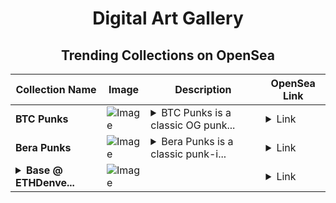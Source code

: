 <div align="center">

# Digital Art Gallery

## Trending Collections on OpenSea

| Collection Name                       | Image                                                                                     | Description                       | OpenSea Link                                                                                          |
|---------------------------------------|-------------------------------------------------------------------------------------------|-----------------------------------|--------------------------------------------------------------------------------------------------------|
| **BTC Punks** | ![Image](https://i.seadn.io/s/raw/files/6da853ef8463f0b56bd03013029adfbb.gif?w=500&auto=format?w=200&auto=format) | <details><summary>BTC Punks is a classic OG punk...</summary>BTC Punks is a classic OG punk collection on Abstract Chain, staying true to the original punk spirit while thriving in a new digital frontier.</details> | <details><summary>Link</summary>[BTC Punks](https://opensea.io/collection/btc-punks-282)</details> |
| **Bera Punks** | ![Image](https://i.seadn.io/s/raw/files/998b507416d66daf585aab189cd2382a.png?w=500&auto=format?w=200&auto=format) | <details><summary>Bera Punks is a classic punk-i...</summary>Bera Punks is a classic punk-inspired NFT collection on Berachain, combining the raw energy of OG punks with the unique spirit of the Bera ecosystem.</details> | <details><summary>Link</summary>[Bera Punks](https://opensea.io/collection/bera-punks-168)</details> |
| **<details><summary>Base @ ETHDenve...</summary>Base @ ETHDenver 2025</details>** | ![Image](https://i.seadn.io/s/raw/files/17a0c466577e70ab55518df6aa6774e7.png?w=500&auto=format?w=200&auto=format) |  | <details><summary>Link</summary>[Base @ ETHDenver 2025](https://opensea.io/collection/base-ethdenver-2025-1)</details> |

</div>